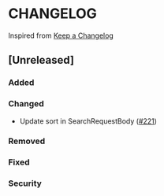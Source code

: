 # CHANGELOG

Inspired from [Keep a Changelog](https://keepachangelog.com/en/1.0.0/)

## [Unreleased]
### Added

### Changed
- Update sort in SearchRequestBody ([#221](https://github.com/opensearch-project/opensearch-protobufs/pull/222))

### Removed

### Fixed

### Security
